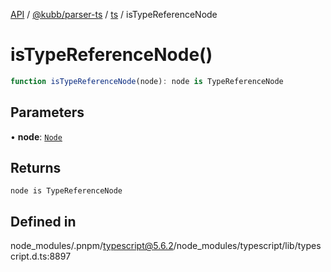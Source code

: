 [API](../../../../../packages.md) / [@kubb/parser-ts](../../../index.md) / [ts](../index.md) / isTypeReferenceNode

# isTypeReferenceNode()

```ts
function isTypeReferenceNode(node): node is TypeReferenceNode
```

## Parameters

• **node**: [`Node`](../interfaces/Node.md)

## Returns

`node is TypeReferenceNode`

## Defined in

node\_modules/.pnpm/typescript@5.6.2/node\_modules/typescript/lib/typescript.d.ts:8897
